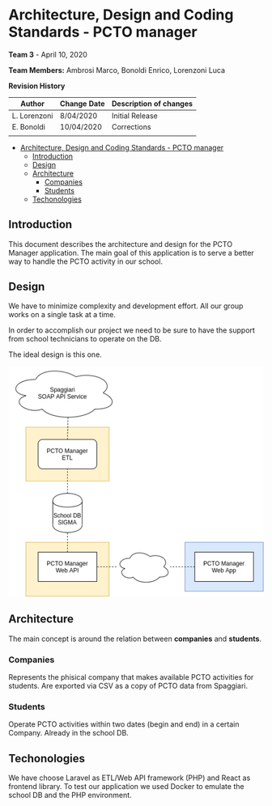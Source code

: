 # Architecture, Design and Coding Standards - PCTO manager

**Team 3** - April 10, 2020

**Team Members:** Ambrosi Marco, Bonoldi Enrico, Lorenzoni Luca

**Revision History**

| **Author**   | **Change Date** | **Description of changes** |
| ------------ | --------------- | -------------------------- |
| L. Lorenzoni | 8/04/2020       | Initial Release            |
| E. Bonoldi   | 10/04/2020      | Corrections                |
|              |                 |                            |


- [Architecture, Design and Coding Standards - PCTO manager](#architecture-design-and-coding-standards---pcto-manager)
  - [Introduction](#introduction)
  - [Design](#design)
  - [Architecture](#architecture)
    - [Companies](#companies)
    - [Students](#students)
  - [Techonologies](#techonologies)

## Introduction

This document describes the architecture and design for the PCTO Manager application.
The main goal of this application is to serve a better way to handle the PCTO activity in our school.

## Design  

We have to minimize complexity and development effort.
All our group works on a single task at a time.  

In order to accomplish our project we need to be sure to have the support from school technicians to operate on the DB.

The ideal design is this one.

![PCTO Manager Architecture](./assets/PCTOManager_architecture.png "PCTO Manager Architecture")

## Architecture

The main concept is around the relation between **companies** and **students**.

### Companies 

Represents the phisical company that makes available PCTO activities for students.
Are exported via CSV as a copy of PCTO data from Spaggiari. 

### Students 

Operate PCTO activities within two dates (begin and end) in a certain Company.
Already in the school DB. 

## Techonologies

We have choose Laravel as ETL/Web API framework (PHP) and React as frontend library.
To test our application we used Docker to emulate the school DB and the PHP environment.